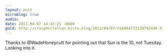 ```yaml
---
layout: post
microblog: true
audio: 
date: 2011-04-07 14:43:21 -0600
guid: http://craigmcclellan.micro.blog/2011/04/07/t56094733138792448.html
---
```

Thanks to @WadeHoneycutt for pointing out that Sun is the 10, not Tuesday. Looking into it.
